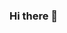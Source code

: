 ### Hi there 👋

<!--
**ChaiBapchya/ChaiBapchya** is a ✨ _special_ ✨ repository because its `README.md` (this file) appears on your GitHub profile.

Here are some ideas to get you started:

- 🔭 I’m currently working on Large Tensor Support [int64] in Apache MXNet
- 🌱 I’m currently learning more about Podcasts.
- 👯 I’m looking to collaborate on innovating in the space of Podcast Delivery, Content Management and Analytics.
- 🤔 I’m looking for help with ideas for product development and marketing.
- 💬 Ask me about Indian culture, Learning Spanish, Gym
- 📫 How to reach me: chai.bapat@gmail.com
- 😄 Pronouns: He/His/Him
- ⚡ Fun fact: I speak 5 languages fairly fluently.
-->
